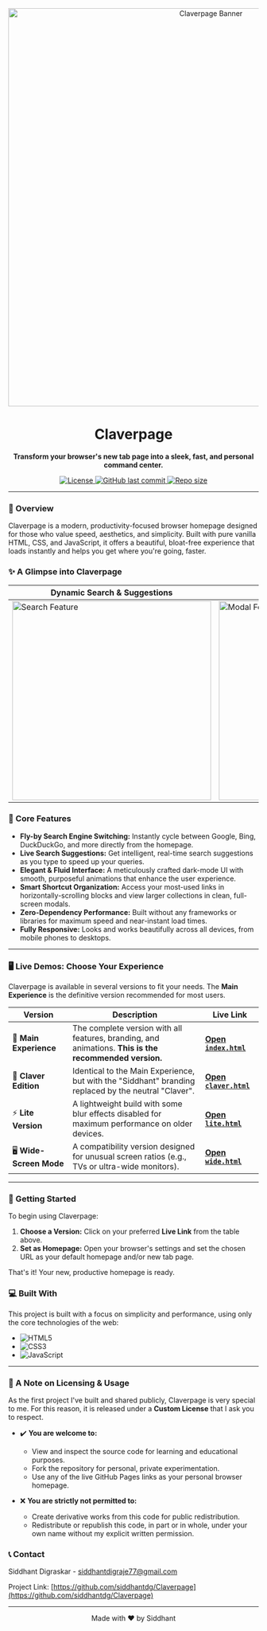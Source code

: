 <div align="center">
  <img src=".github/assets/claverpage-banner.png" alt="Claverpage Banner" width="800"/>
  <h1>Claverpage</h1>
  <p>
    <strong>Transform your browser's new tab page into a sleek, fast, and personal command center.</strong>
  </p>
  
  <p>
    <a href="LICENSE">
      <img src="https://img.shields.io/badge/License-Custom-blue.svg" alt="License">
    </a>
    <a href="https://github.com/siddhantdg/Claverpage/commits/main">
      <img src="https://img.shields.io/github/last-commit/siddhantdg/Claverpage.svg" alt="GitHub last commit">
    </a>
    <a href="https://github.com/siddhantdg/Claverpage">
      <img src="https://img.shields.io/github/repo-size/siddhantdg/Claverpage.svg" alt="Repo size">
    </a>
  </p>
</div>

---

### 🌟 Overview

Claverpage is a modern, productivity-focused browser homepage designed for those who value speed, aesthetics, and simplicity. Built with pure vanilla HTML, CSS, and JavaScript, it offers a beautiful, bloat-free experience that loads instantly and helps you get where you're going, faster.

### ✨ A Glimpse into Claverpage

| Dynamic Search & Suggestions                                       | Organized Shortcut Modals                                            |
| ------------------------------------------------------------------ | -------------------------------------------------------------------- |
| <img src=".github/assets/feature-search.png" alt="Search Feature" width="400"> | <img src=".github/assets/feature-modal.png" alt="Modal Feature" width="400">     |

### 🚀 Core Features

*   **Fly-by Search Engine Switching:** Instantly cycle between Google, Bing, DuckDuckGo, and more directly from the homepage.
*   **Live Search Suggestions:** Get intelligent, real-time search suggestions as you type to speed up your queries.
*   **Elegant & Fluid Interface:** A meticulously crafted dark-mode UI with smooth, purposeful animations that enhance the user experience.
*   **Smart Shortcut Organization:** Access your most-used links in horizontally-scrolling blocks and view larger collections in clean, full-screen modals.
*   **Zero-Dependency Performance:** Built without any frameworks or libraries for maximum speed and near-instant load times.
*   **Fully Responsive:** Looks and works beautifully across all devices, from mobile phones to desktops.

---

### 🖥️ Live Demos: Choose Your Experience

Claverpage is available in several versions to fit your needs. The **Main Experience** is the definitive version recommended for most users.

| Version               | Description                                                                                             | Live Link                                                                    |
| --------------------- | ------------------------------------------------------------------------------------------------------- | ---------------------------------------------------------------------------- |
| 🚀 **Main Experience**    | The complete version with all features, branding, and animations. **This is the recommended version.**      | **[Open `index.html`](https://siddhantdg.github.io/Claverpage/)**          |
| 🏢 **Claver Edition**     | Identical to the Main Experience, but with the "Siddhant" branding replaced by the neutral "Claver".  | **[Open `claver.html`](https://siddhantdg.github.io/Claverpage/claver.html)** |
| ⚡ **Lite Version**        | A lightweight build with some blur effects disabled for maximum performance on older devices.      | **[Open `lite.html`](https://siddhantdg.github.io/Claverpage/lite.html)**      |
| 🖥️ **Wide-Screen Mode** | A compatibility version designed for unusual screen ratios (e.g., TVs or ultra-wide monitors).       | **[Open `wide.html`](https://siddhantdg.github.io/Claverpage/wide.html)**      |

---

### 🏁 Getting Started

To begin using Claverpage:

1.  **Choose a Version:** Click on your preferred **Live Link** from the table above.
2.  **Set as Homepage:** Open your browser's settings and set the chosen URL as your default homepage and/or new tab page.

That's it! Your new, productive homepage is ready.

### 💻 Built With

This project is built with a focus on simplicity and performance, using only the core technologies of the web:

*   ![HTML5](https://img.shields.io/badge/html5-%23E34F26.svg?style=for-the-badge&logo=html5&logoColor=white)
*   ![CSS3](https://img.shields.io/badge/css3-%231572B6.svg?style=for-the-badge&logo=css3&logoColor=white)
*   ![JavaScript](https://img.shields.io/badge/javascript-%23323330.svg?style=for-the-badge&logo=javascript&logoColor=%23F7DF1E)

---

### 📜 A Note on Licensing & Usage

As the first project I've built and shared publicly, Claverpage is very special to me. For this reason, it is released under a **Custom License** that I ask you to respect.

*   ✔️ **You are welcome to:**
    *   View and inspect the source code for learning and educational purposes.
    *   Fork the repository for personal, private experimentation.
    *   Use any of the live GitHub Pages links as your personal browser homepage.

*   ❌ **You are strictly not permitted to:**
    *   Create derivative works from this code for public redistribution.
    *   Redistribute or republish this code, in part or in whole, under your own name without my explicit written permission.

### 📞 Contact

Siddhant Digraskar - [siddhantdigraje77@gmail.com](mailto:siddhantdigraje77@gmail.com)

Project Link: [https://github.com/siddhantdg/Claverpage](https://github.com/siddhantdg/Claverpage)

---
<p align="center">
Made with ❤️ by Siddhant
</p>
